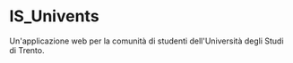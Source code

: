 # IS_Univents
Un'applicazione web per la comunità di studenti dell'Università degli Studi di Trento.
